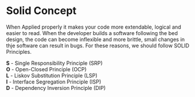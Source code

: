 # Solid Concept

When Applied properly it makes your code more extendable, logical and easier to read. When the developer builds a software following the bed design, the code can become inflexible and more brittle, small changes in thje software can result in bugs. For these reasons, we should follow SOLID Principles.

**S** - Single Responsibility Principle (SRP)<br>
**O** - Open-Closed Principle (OCP)<br>
**L** - Liskov Substitution Principle (LSP)<br>
**I** - Interface Segregation Principle (ISP)<br>
**D** - Dependency Inversion Principle (DIP)<br>
